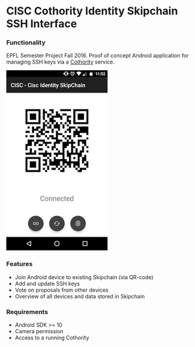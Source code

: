# CISC Cothority Identity Skipchain SSH Interface

### Functionality

EPFL Semester Project Fall 2016. Proof of concept Android application for managing
SSH keys via a [Cothority](https://github.com/dedis/cothority) service.

![screenshot main activity](main.jpg)

### Features

- Join Android device to existing Skipchain (via QR-code)
- Add and update SSH keys
- Vote on proposals from other devices
- Overview of all devices and data stored in Skipchain

### Requirements
* Android SDK >= 10
* Camera permission
* Access to a running Cothority
